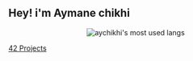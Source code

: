 


<!--<div align="center"><img align="center" src="https://github-readme-stats.vercel.app/api/top-langs/?username=aychikhi&layout=compact&theme=radical" alt="aychikhi's most used langs"/></div>
<div align="center">
-->

<h2 align="left">Hey! i'm Aymane chikhi</h2>

<div align="center"><img align="center" src="https://github-readme-stats.vercel.app/api/top-langs/?username=aychikhi&layout=compact&theme=radical" alt="aychikhi's most used langs"/></div>
<div align="center">
</div>

[42 Projects](https://github.com/aychikhi?tab=repositories&q=42-&type=&language=&sort=)
